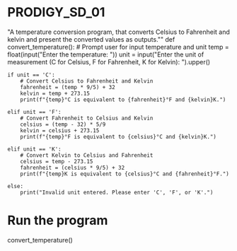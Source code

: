 # PRODIGY_SD_01 
"A temperature conversion program, that converts Celsius to Fahrenheit and kelvin and present the converted values as outputs.""
def convert_temperature():
    # Prompt user for input temperature and unit
    temp = float(input("Enter the temperature: "))
    unit = input("Enter the unit of measurement (C for Celsius, F for Fahrenheit, K for Kelvin): ").upper()

    if unit == 'C':
        # Convert Celsius to Fahrenheit and Kelvin
        fahrenheit = (temp * 9/5) + 32
        kelvin = temp + 273.15
        print(f"{temp}°C is equivalent to {fahrenheit}°F and {kelvin}K.")
        
    elif unit == 'F':
        # Convert Fahrenheit to Celsius and Kelvin
        celsius = (temp - 32) * 5/9
        kelvin = celsius + 273.15
        print(f"{temp}°F is equivalent to {celsius}°C and {kelvin}K.")
        
    elif unit == 'K':
        # Convert Kelvin to Celsius and Fahrenheit
        celsius = temp - 273.15
        fahrenheit = (celsius * 9/5) + 32
        print(f"{temp}K is equivalent to {celsius}°C and {fahrenheit}°F.")
        
    else:
        print("Invalid unit entered. Please enter 'C', 'F', or 'K'.")

# Run the program
convert_temperature()
